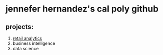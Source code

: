 # jennefer hernandez's cal poly github
## projects:

1. [retail analytics](https://linkmehere.com)
2. business intelligence
3. data science

